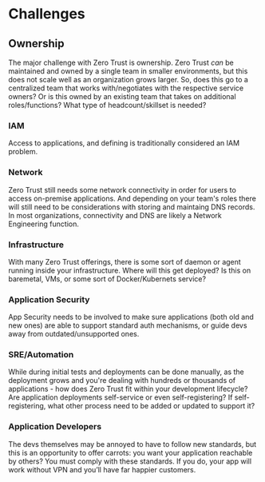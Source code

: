 # Challenges

## Ownership
The major challenge with Zero Trust is ownership. Zero Trust *can* be maintained and owned by a single team in smaller environments, but this does not scale well as an organization grows larger. So, does this go to a centralized team that works with/negotiates with the respective service owners? Or is this owned by an existing team that takes on additional roles/functions? What type of headcount/skillset is needed?

### IAM
Access to applications, and defining is traditionally considered an IAM problem.

### Network
Zero Trust still needs some network connectivity in order for users to access on-premise applications. And depending on your team's roles there will still need to be considerations with storing and maintaing DNS records. In most organizations, connectivity and DNS are likely a Network Engineering function.

### Infrastructure
With many Zero Trust offerings, there is some sort of daemon or agent running inside your infrastructure. Where will this get deployed? Is this on baremetal, VMs, or some sort of Docker/Kubernets service?

### Application Security
App Security needs to be involved to make sure applications (both old and new ones) are able to support standard auth mechanisms, or guide devs away from outdated/unsupported ones.

### SRE/Automation
While during initial tests and deployments can be done manually, as the deployment grows and you're dealing with hundreds or thousands of applications - how does Zero Trust fit within your development lifecycle? Are application deployments self-service or even self-registering? If self-registering, what other process need to be added or updated to support it?

### Application Developers
The devs themselves may be annoyed to have to follow new standards, but this is an opportunity to offer carrots: you want your application reachable by others? You must comply with these standards. If you do, your app will work without VPN and you’ll have far happier customers.
